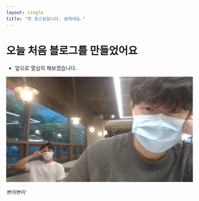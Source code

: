 ```yaml
---
layout: single
title: "첫 포스팅입니다. 설레네요."
---
```


# 오늘 처음 블로그를 만들었어요

- 앞으로 열심히 해보겠습니다.

![WIN_20210820_18_42_39_Pro](../images/2022-01-06-first/WIN_20210820_18_42_39_Pro.jpg)

*쁘이쁘이*
